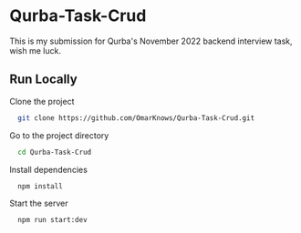 # Qurba-Task-Crud
This is my submission for Qurba's November 2022 backend interview task, wish me luck.


## Run Locally

Clone the project

```bash
  git clone https://github.com/OmarKnows/Qurba-Task-Crud.git
```

Go to the project directory

```bash
  cd Qurba-Task-Crud
```

Install dependencies

```bash
  npm install
```

Start the server

```bash
  npm run start:dev
```

